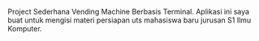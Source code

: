 Project Sederhana Vending Machine Berbasis Terminal. Aplikasi ini saya buat untuk mengisi materi persiapan uts mahasiswa baru jurusan S1 Ilmu Komputer.
